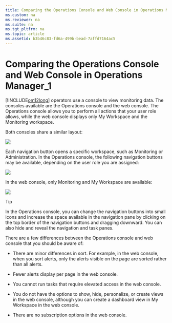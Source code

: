 ```yaml
---
title: Comparing the Operations Console and Web Console in Operations Manager_1
ms.custom: na
ms.reviewer: na
ms.suite: na
ms.tgt_pltfrm: na
ms.topic: article
ms.assetid: b3b46c83-fd6a-499b-bead-7affd7164ac5
---
```

# Comparing the Operations Console and Web Console in Operations Manager_1
[!INCLUDE[om12long](./Token/om12long_md.md)] operators use a console to view monitoring data. The consoles available are the Operations console and the web console. The Operations console allows you to perform all actions that your user role allows, while the web console displays only My Workspace and the Monitoring workspace.

Both consoles share a similar layout:

![](/Image/Consoleframe.gif)

Each navigation button opens a specific workspace, such as Monitoring or Administration. In the Operations console, the following navigation buttons may be available, depending on the user role you are assigned:

![](/Image/OpsConsoleNavButtons.gif)

In the web console, only Monitoring and My Workspace are available:

![](/Image/Webconsolenavbuttons.gif)

> [!TIP]
> In the Operations console, you can change the navigation buttons into small icons and increase the space available in the navigation pane by clicking on the top border of the navigation buttons and dragging downward. You can also hide and reveal the navigation and task panes.

There are a few differences between the Operations console and web console that you should be aware of:

-   There are minor differences in sort. For example, in the web console, when you sort alerts, only the alerts visible on the page are sorted rather than all alerts.

-   Fewer alerts display per page in the web console.

-   You cannot run tasks that require elevated access in the web console.

-   You do not have the options to show, hide, personalize, or create views in the web console, although you can create a dashboard view in My Workspace in the web console.

-   There are no subscription options in the web console.


